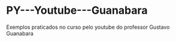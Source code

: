 # PY---Youtube---Guanabara
Exemplos praticados no curso pelo youtube do professor Gustavo Guanabara
